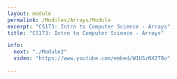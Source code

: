 ```yaml
---
layout: module
permalink: /Modules/Arrays/Module
excerpt: "CS173: Intro to Computer Science - Arrays"
title: "CS173: Intro to Computer Science - Arrays"

info:
  next: "./Module2"
  video: "https://www.youtube.com/embed/W1USzNX2T8o"
  
---
```

